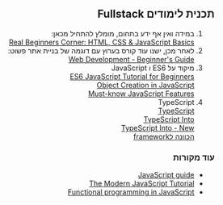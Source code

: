 <div dir="rtl">

## תכנית לימודים Fullstack

<ol>

  <li> במידה ואין אף ידע בתחום, מומלץ להתחיל מכאן: <br>
  <a href="https://www.youtube.com/playlist?list=PL55RiY5tL51oJMqB1syVpXmQySoJsduFl">Real Beginners Corner: HTML, CSS & JavaScript Basics</a>

  <li> לאחר מכן, ישנו עוד קורס בערוץ עם דוגמה של בניית אתר פשוט: <br>
  <a href="https://www.youtube.com/playlist?list=PL55RiY5tL51rv_vo3TM3Byu71RYchX_l_">Web Development - Beginner's Guide</a>

  <li> מיקוד על ES6 ו JavaScript <br>
  <a href="https://www.youtube.com/watch?v=wwUbI2i_LZM">ES6 JavaScript Tutorial for Beginners</a> <br>
  <a href="https://www.youtube.com/playlist?list=PL0zVEGEvSaeHBZFy6Q8731rcwk0Gtuxub" > Object Creation in JavaScript </a> <br>
  <a href="https://www.youtube.com/playlist?list=PL0zVEGEvSaeHJppaRLrqjeTPnCH6vw-sm">Must-know JavaScript Features</a>
  <br>
  
  <li> TypeScript <br>
  <a href="https://www.typescriptlang.org/">TypeScript</a> <br>
  <a href="https://channel9.msdn.com/Events/Build/2017/B8088/">TypeScript Into</a> <br>
  <a href="https://www.youtube.com/watch?v=Au-rrY0afe4">TypeScript Into - New</a> <br>
  <a href="https://www.typescriptlang.org/samples/index.html">הכוונה לframework</a> <br>
  
 
</ol>

### עוד מקורות

<ul>
  <li> <a href="https://developer.mozilla.org/en-US/docs/Web/JavaScript#JavaScript_guide"> JavaScript guide </a>
    
  <li> <a href="https://javascript.info/"> The Modern JavaScript Tutorial </a>
  
  <li> <a href="https://www.youtube.com/playlist?list=PL0zVEGEvSaeEd9hlmCXrk5yUyqUag-n84" > Functional programming in JavaScript </a> 
  
</ul>
